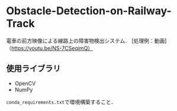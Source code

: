 # Obstacle-Detection-on-Railway-Track
電車の前方映像による線路上の障害物検出システム．
[処理例：動画]（https://youtu.be/NS-7CSeqimQ）

## 使用ライブラリ
* OpenCV
* NumPy

```conda_requirements.txt```で環境構築すること．
